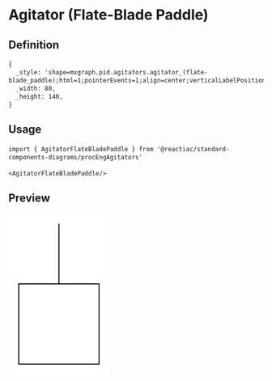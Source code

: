 # Agitator (Flate-Blade Paddle)

## Definition

```
{
  _style: 'shape=mxgraph.pid.agitators.agitator_(flate-blade_paddle);html=1;pointerEvents=1;align=center;verticalLabelPosition=bottom;verticalAlign=top;dashed=0;',
  _width: 80,
  _height: 140,
}
```

## Usage

```
import { AgitatorFlateBladePaddle } from '@reactiac/standard-components-diagrams/procEngAgitators'

<AgitatorFlateBladePaddle/>
```

## Preview

<img src="./agitator-flate-blade-paddle.png" width="200"/>
